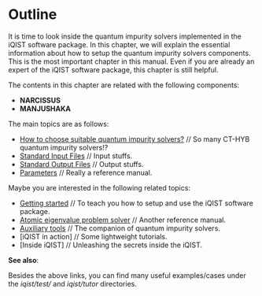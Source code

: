 # Outline

It is time to look inside the quantum impurity solvers implemented in the iQIST software package. In this chapter, we will explain the essential information about how to setup the quantum impurity solvers components. This is the most important chapter in this manual. Even if you are already an expert of the iQIST software package, this chapter is still helpful.

The contents in this chapter are related with the following components:

* **NARCISSUS**
* **MANJUSHAKA**

The main topics are as follows:

* [How to choose suitable quantum impurity solvers?](choose.md) // So many CT-HYB quantum impurity solvers!?
* [Standard Input Files](input.md) // Input stuffs.
* [Standard Output Files](output.md) // Output stuffs.
* [Parameters](parameters.md) // Really a reference manual.

Maybe you are interested in the following related topics:

* [Getting started](../ch03/index.md) // To teach you how to setup and use the iQIST software package.
* [Atomic eigenvalue problem solver](../ch05/index.md) // Another reference manual.
* [Auxiliary tools](../ch06/index.md) // The companion of quantum impurity solvers.
* [iQIST in action] // Some lightweight tutorials.
* [Inside iQIST] // Unleashing the secrets inside the iQIST.

**See also**:

Besides the above links, you can find many useful examples/cases under the *iqist/test/* and *iqist/tutor* directories.
